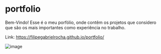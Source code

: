 # portfolio
Bem-Vindo! Esse é o meu porfólio, onde contêm os projetos que considero que são os mais importantes como experiência no trabalho.

Link: https://filipegabrielrocha.github.io/portfolio/

![image](https://user-images.githubusercontent.com/94459039/214060588-c46a61f9-709f-4101-859e-e6bbde28523a.png)
